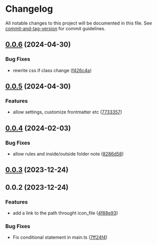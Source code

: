 # Changelog

All notable changes to this project will be documented in this file. See [commit-and-tag-version](https://github.com/absolute-version/commit-and-tag-version) for commit guidelines.

## [0.0.6](https://github.com/Lisandra-dev/icon-folder-assistant/compare/0.0.5...0.0.6) (2024-04-30)


### Bug Fixes

* rewrite css if class change ([f426c4a](https://github.com/Lisandra-dev/icon-folder-assistant/commit/f426c4abb47dbd2d4da5141755f009536d86fdf0))

## [0.0.5](https://github.com/Lisandra-dev/icon-folder-assistant/compare/0.0.4...0.0.5) (2024-04-30)


### Features

* allow settings, customize frontmatter etc ([7733357](https://github.com/Lisandra-dev/icon-folder-assistant/commit/7733357ecabc848cdadd2aae1c9fb1afaea5e2a0))

## [0.0.4](https://github.com/Lisandra-dev/icon-folder-assistant/compare/0.0.3...0.0.4) (2024-02-03)


### Bug Fixes

* allow rules and inside/outside folder note ([8286d58](https://github.com/Lisandra-dev/icon-folder-assistant/commit/8286d580da176c98da28bcb1a6551c7e7d932196))

## [0.0.3](https://github.com/Lisandra-dev/icon-folder-assistant/compare/0.0.2...0.0.3) (2023-12-24)

## 0.0.2 (2023-12-24)


### Features

* add a link to the path throught icon_file ([4f88e93](https://github.com/Lisandra-dev/icon-folder-assistant/commit/4f88e93675adce7b30734e1f679d3bd56780a14e))


### Bug Fixes

* Fix conditional statement in main.ts ([7ff24f4](https://github.com/Lisandra-dev/icon-folder-assistant/commit/7ff24f4714a3ad1edb4883afefb09f74ace3a5c2))
